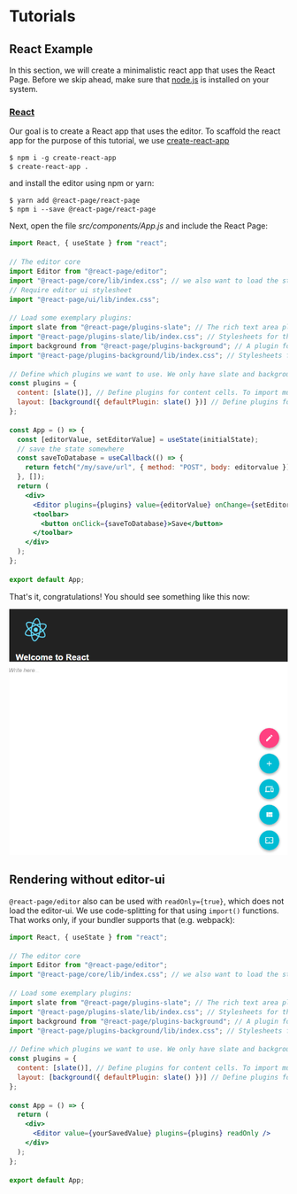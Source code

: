 # Tutorials

## React Example

In this section, we will create a minimalistic react app that uses the React Page.
Before we skip ahead, make sure that [node.js](https://nodejs.org/en/) is installed on your system.

### [React](https://facebook.github.io/react/)

Our goal is to create a React app that uses the editor.
To scaffold the react app for the purpose of this tutorial, we use [create-react-app](https://github.com/facebookincubator/create-react-app)

```
$ npm i -g create-react-app
$ create-react-app .
```

and install the editor using npm or yarn:

```
$ yarn add @react-page/react-page
$ npm i --save @react-page/react-page
```

Next, open the file _src/components/App.js_ and include the React Page:

```jsx
import React, { useState } from "react";

// The editor core
import Editor from "@react-page/editor";
import "@react-page/core/lib/index.css"; // we also want to load the stylesheets
// Require editor ui stylesheet
import "@react-page/ui/lib/index.css";

// Load some exemplary plugins:
import slate from "@react-page/plugins-slate"; // The rich text area plugin
import "@react-page/plugins-slate/lib/index.css"; // Stylesheets for the rich text area plugin
import background from "@react-page/plugins-background"; // A plugin for background images
import "@react-page/plugins-background/lib/index.css"; // Stylesheets for  background layout plugin

// Define which plugins we want to use. We only have slate and background available, so load those.
const plugins = {
  content: [slate()], // Define plugins for content cells. To import multiple plugins, use [slate(), image, spacer, divider]
  layout: [background({ defaultPlugin: slate() })] // Define plugins for layout cells
};

const App = () => {
  const [editorValue, setEditorValue] = useState(initialState);
  // save the state somewhere
  const saveToDatabase = useCallback(() => {
    return fetch("/my/save/url", { method: "POST", body: editorvalue });
  }, []);
  return (
    <div>
      <Editor plugins={plugins} value={editorValue} onChange={setEditorValue} />
      <toolbar>
        <button onClick={saveToDatabase}>Save</button>
      </toolbar>
    </div>
  );
};

export default App;
```

That's it, congratulations! You should see something like this now:

![Example app](/docs/images/react-example-app.png)

## Rendering without editor-ui

`@react-page/editor` also can be used with `readOnly={true}`, which does not load the editor-ui. We use code-splitting for that using `import()` functions. That works only, if your bundler supports that (e.g. webpack):

```jsx
import React, { useState } from "react";

// The editor core
import Editor from "@react-page/editor";
import "@react-page/core/lib/index.css"; // we also want to load the stylesheets

// Load some exemplary plugins:
import slate from "@react-page/plugins-slate"; // The rich text area plugin
import "@react-page/plugins-slate/lib/index.css"; // Stylesheets for the rich text area plugin
import background from "@react-page/plugins-background"; // A plugin for background images
import "@react-page/plugins-background/lib/index.css"; // Stylesheets for  background layout plugin

// Define which plugins we want to use. We only have slate and background available, so load those.
const plugins = {
  content: [slate()], // Define plugins for content cells. To import multiple plugins, use [slate(), image, spacer, divider]
  layout: [background({ defaultPlugin: slate() })] // Define plugins for layout cells
};

const App = () => {
  return (
    <div>
      <Editor value={yourSavedValue} plugins={plugins} readOnly />
    </div>
  );
};

export default App;
```
